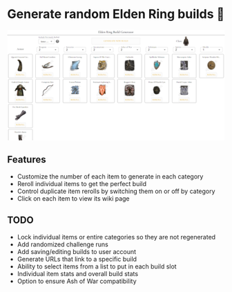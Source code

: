 # Generate random Elden Ring builds 🤺

[![Site view](public/ERBG.png)](https://erbg.vercel.app/)

## Features
- Customize the number of each item to generate in each category
- Reroll individual items to get the perfect build
- Control duplicate item rerolls by switching them on or off by category
- Click on each item to view its wiki page

## TODO
- Lock individual items or entire categories so they are not regenerated
- Add randomized challenge runs
- Add saving/editing builds to user account
- Generate URLs that link to a specific build
- Ability to select items from a list to put in each build slot
- Individual item stats and overall build stats
- Option to ensure Ash of War compatibility
